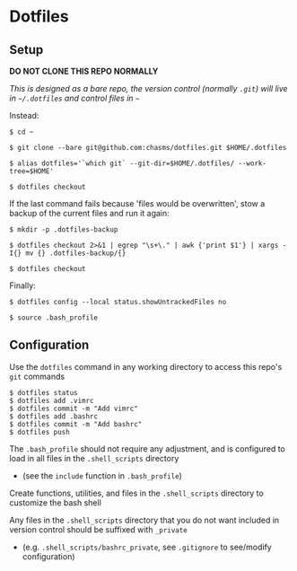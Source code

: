 # Dotfiles

## Setup
**DO NOT CLONE THIS REPO NORMALLY**

*This is designed as a bare repo, the version control (normally `.git`) will live in `~/.dotfiles` and control files in `~`*

Instead:

```
$ cd ~

$ git clone --bare git@github.com:chasms/dotfiles.git $HOME/.dotfiles

$ alias dotfiles='`which git` --git-dir=$HOME/.dotfiles/ --work-tree=$HOME'

$ dotfiles checkout
```

If the last command fails because 'files would be overwritten', stow a backup of the current files and run it again:

```
$ mkdir -p .dotfiles-backup

$ dotfiles checkout 2>&1 | egrep "\s+\." | awk {'print $1'} | xargs -I{} mv {} .dotfiles-backup/{}

$ dotfiles checkout
```

Finally:

```
$ dotfiles config --local status.showUntrackedFiles no

$ source .bash_profile
```

## Configuration

Use the `dotfiles` command in any working directory to access this repo's `git` commands

  ```
  $ dotfiles status
  $ dotfiles add .vimrc
  $ dotfiles commit -m "Add vimrc"
  $ dotfiles add .bashrc
  $ dotfiles commit -m "Add bashrc"
  $ dotfiles push
  ```

The `.bash_profile` should not require any adjustment, and is configured to load in all files in the `.shell_scripts` directory
  
  * (see the `include` function in `.bash_profile`)

Create functions, utilities, and files in the `.shell_scripts` directory to customize the bash shell

Any files in the `.shell_scripts` directory that you do not want included in version control should be suffixed with `_private`

  * (e.g. `.shell_scripts/bashrc_private`, see `.gitignore` to see/modify configuration)
